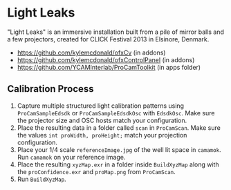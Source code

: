 # Light Leaks

"Light Leaks" is an immersive installation built from a pile of mirror balls and a few projectors, created for CLICK Festival 2013 in Elsinore, Denmark.

* https://github.com/kylemcdonald/ofxCv (in addons)
* https://github.com/kylemcdonald/ofxControlPanel (in addons)
* https://github.com/YCAMInterlab/ProCamToolkit (in apps folder)

## Calibration Process

1. Capture multiple structured light calibration patterns using `ProCamSampleEdsdk` or `ProCamSampleEdsdkOsc` with `EdsdkOsc`. Make sure the projector size and OSC hosts match your configuration.
2. Place the resulting data in a folder called `scan` in `ProCamScan`. Make sure the values `int proWidth, proHeight;` match your projection configuration.
3. Place your 1/4 scale `referenceImage.jpg` of the well lit space in `camamok`. Run `camamok` on your reference image.
4. Place the resulting `xyzMap.exr` in a folder inside `BuildXyzMap` along with the `proConfidence.exr` and `proMap.png` from `ProCamScan`.
5. Run `BuildXyzMap`.